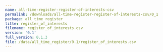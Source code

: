 ```yaml
---
name: all-time-register-register-of-interests-csv
permalink: /downloads/all-time-register-register-of-interests-csv/0_1
package: all_time_register
title: register_of_interests
filename: register_of_interests.csv
version: '0.1'
full_version: 0.1.3
file: /data/all_time_register/0.1/register_of_interests.csv
---
```

